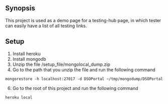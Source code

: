 ## Synopsis

This project is used as a demo page for a testing-hub page, in which tester can easily have a list of all testing links.

## Setup

1. Install heroku
2. Install mongodb
3. Unzip the file /setup_file/mongolocal_dump.zip
4. Go to the path that you unzip the file and run the following command
```
mongorestore -h localhost:27017 -d DSOPortal ~/tmp/mongodump/DSOPortal
```
6. Go to the root of this project and run the following command
```
heroku local
```
